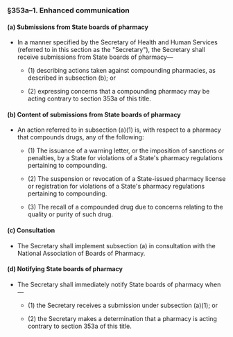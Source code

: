 ### §353a–1. Enhanced communication
#### (a) Submissions from State boards of pharmacy
* In a manner specified by the Secretary of Health and Human Services (referred to in this section as the "Secretary"), the Secretary shall receive submissions from State boards of pharmacy—

  * (1) describing actions taken against compounding pharmacies, as described in subsection (b); or

  * (2) expressing concerns that a compounding pharmacy may be acting contrary to section 353a of this title.

#### (b) Content of submissions from State boards of pharmacy
* An action referred to in subsection (a)(1) is, with respect to a pharmacy that compounds drugs, any of the following:

  * (1) The issuance of a warning letter, or the imposition of sanctions or penalties, by a State for violations of a State's pharmacy regulations pertaining to compounding.

  * (2) The suspension or revocation of a State-issued pharmacy license or registration for violations of a State's pharmacy regulations pertaining to compounding.

  * (3) The recall of a compounded drug due to concerns relating to the quality or purity of such drug.

#### (c) Consultation
* The Secretary shall implement subsection (a) in consultation with the National Association of Boards of Pharmacy.

#### (d) Notifying State boards of pharmacy
* The Secretary shall immediately notify State boards of pharmacy when—

  * (1) the Secretary receives a submission under subsection (a)(1); or

  * (2) the Secretary makes a determination that a pharmacy is acting contrary to section 353a of this title.